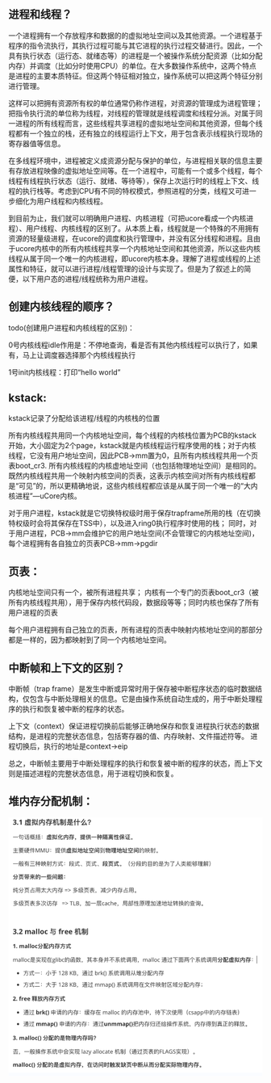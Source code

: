 
## 进程和线程？

一个进程拥有一个存放程序和数据的的虚拟地址空间以及其他资源。一个进程基于程序的指令流执行，其执行过程可能与其它进程的执行过程交替进行。因此，一个具有执行状态（运行态、就绪态等）的进程是一个被操作系统分配资源（比如分配内存）并调度（比如分时使用CPU）的单位。在大多数操作系统中，这两个特点是进程的主要本质特征。但这两个特征相对独立，操作系统可以把这两个特征分别进行管理。

这样可以把拥有资源所有权的单位通常仍称作进程，对资源的管理成为进程管理；把指令执行流的单位称为线程，对线程的管理就是线程调度和线程分派。对属于同一进程的所有线程而言，这些线程共享进程的虚拟地址空间和其他资源，但每个线程都有一个独立的栈，还有独立的线程运行上下文，用于包含表示线程执行现场的寄存器值等信息。

在多线程环境中，进程被定义成资源分配与保护的单位，与进程相关联的信息主要有存放进程映像的虚拟地址空间等。在一个进程中，可能有一个或多个线程，每个线程有线程执行状态（运行、就绪、等待等），保存上次运行时的线程上下文、线程的执行栈等。考虑到CPU有不同的特权模式，参照进程的分类，线程又可进一步细化为用户线程和内核线程。

到目前为止，我们就可以明确用户进程、内核进程（可把ucore看成一个内核进程）、用户线程、内核线程的区别了。从本质上看，线程就是一个特殊的不用拥有资源的轻量级进程，在ucore的调度和执行管理中，并没有区分线程和进程。且由于ucore内核中的所有内核线程共享一个内核地址空间和其他资源，所以这些内核线程从属于同一个唯一的内核进程，即ucore内核本身。理解了进程或线程的上述属性和特征，就可以进行进程/线程管理的设计与实现了。但是为了叙述上的简便，以下用户态的进程/线程统称为用户进程。


## 创建内核线程的顺序？

todo(创建用户进程和内核线程的区别)：

0号内核线程idle作用是：不停地查询，看是否有其他内核线程可以执行了，如果有，马上让调度器选择那个内核线程执行

1号init内核线程：打印“hello world”


## kstack:

kstack记录了分配给该进程/线程的内核栈的位置

所有内核线程共用同一个内核地址空间，每个线程的内核栈位置为PCB的kstack开始，大小固定为2个page，kstack就是内核线程运行程序使用的栈；对于内核线程，它没有用户地址空间，因此PCB->mm置为0，且所有内核线程共用一个页表boot_cr3.
所有内核线程的内核虚地址空间（也包括物理地址空间）是相同的。既然内核线程共用一个映射内核空间的页表，这表示内核空间对所有内核线程都是“可见”的，所以更精确地说，这些内核线程都应该是从属于同一个唯一的“大内核进程”—uCore内核。


对于用户进程，kstack就是它切换特权级时用于保存trapframe所用的栈（在切换特权级时会将其保存在TSS中），以及进入ring0执行程序时使用的栈；
同时，对于用户进程，PCB->mm会维护它的用户地址空间(不会管理它的内核地址空间)，每个进程拥有各自独立的页表PCB->mm->pgdir


## 页表：

内核地址空间只有一个，被所有进程共享； 内核有一个专门的页表boot_cr3（被所有内核线程共用），用于保存内核代码段，数据段等等；同时内核也保存了所有用户进程的页表

每个用户进程拥有自己独立的页表，所有进程的页表中映射内核地址空间的那部分都是一样的，因为都映射到了同一个内核地址空间。



## 中断帧和上下文的区别？

中断帧（trap frame）是发生中断或异常时用于保存被中断程序状态的临时数据结构，仅包含与中断处理相关的信息。它是由操作系统自动生成的，用于中断处理程序的执行和恢复被中断的程序的状态。

上下文（context）保证进程切换前后能够正确地保存和恢复进程执行状态的数据结构，是进程的完整状态信息，包括寄存器的值、内存映射、文件描述符等。 进程切换后，执行的地址是context->eip

总之，中断帧主要用于中断处理程序的执行和恢复被中断的程序的状态，而上下文则是描述进程的完整状态信息，用于进程切换和恢复。


## 堆内存分配机制：

![img_6.png](img_6.png)
